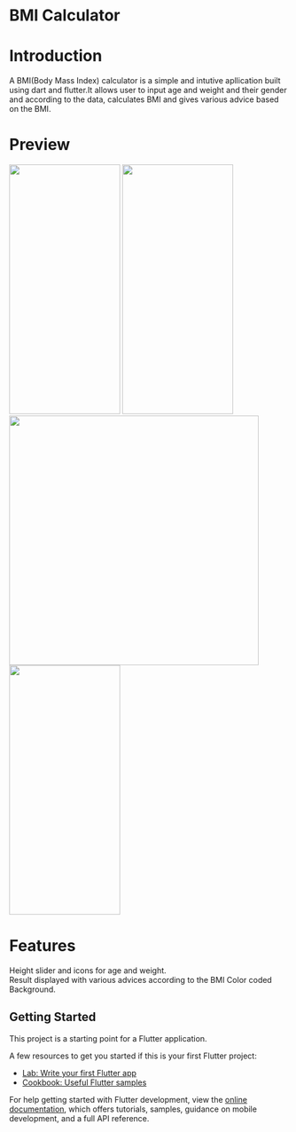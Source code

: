 # BMI Calculator

# Introduction
A BMI(Body Mass Index) calculator is a simple and intutive apllication built using dart and flutter.It allows user to input age and weight and their gender and according to the data, calculates BMI and gives various advice based on the BMI.
# Preview

<img src="https://github.com/user-attachments/assets/2a681e38-632b-4951-b6f9-1c164c4bad72" height="450" width=200>
<img src="https://github.com/user-attachments/assets/55a8dd86-ac04-4e5f-83b1-6c84409ce3b4" height=450 width =200>
<img src="https://github.com/user-attachments/assets/24fd3fe6-6de2-4b36-bd52-427a5e533c75" height =450 width 200>
<img src="https://github.com/user-attachments/assets/fbed2165-0882-4a99-9641-1fd2afbc24ec" height=450 width=200>

# Features
Height slider and icons for age and weight.
<br>
Result displayed with various advices according to the BMI
Color coded Background.




## Getting Started

This project is a starting point for a Flutter application.

A few resources to get you started if this is your first Flutter project:

- [Lab: Write your first Flutter app](https://docs.flutter.dev/get-started/codelab)
- [Cookbook: Useful Flutter samples](https://docs.flutter.dev/cookbook)

For help getting started with Flutter development, view the
[online documentation](https://docs.flutter.dev/), which offers tutorials,
samples, guidance on mobile development, and a full API reference.

